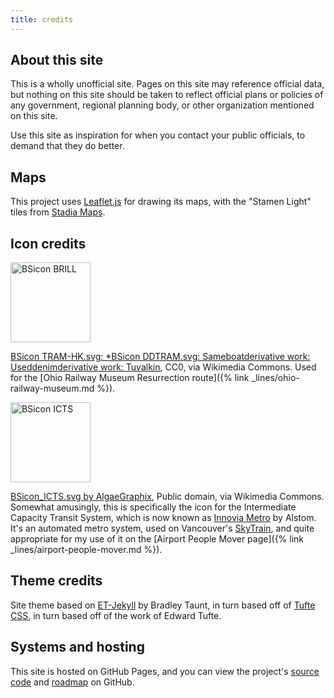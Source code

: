 ```yaml
---
title: credits
---
```


## About this site

This is a wholly unofficial site. Pages on this site may reference official data, but nothing on this site should be taken to reflect official plans or policies of any government, regional planning body, or other organization mentioned on this site.

Use this site as inspiration for when you contact your public officials, to demand that they do better.

## Maps

This project uses [Leaflet.js](https://leafletjs.com/) for drawing its maps, with the "Stamen Light" tiles from [Stadia Maps](https://docs.stadiamaps.com/guides/migrating-from-stamen-map-tiles/#leaflet-providers). 

## Icon credits

<a title="BSicon TRAM-HK.svg: *BSicon DDTRAM.svg: Sameboat
derivative work: Useddenim
derivative work: Tuvalkin, CC0, via Wikimedia Commons" href="https://commons.wikimedia.org/wiki/File:BSicon_BRILL.svg"><img class="inline" width="128" alt="BSicon BRILL" src="https://upload.wikimedia.org/wikipedia/commons/thumb/f/f7/BSicon_BRILL.svg/256px-BSicon_BRILL.svg.png"></a>

<a href="https://commons.wikimedia.org/wiki/File:BSicon_BRILL.svg">BSicon TRAM-HK.svg: *BSicon DDTRAM.svg: Sameboatderivative work: Useddenimderivative work: Tuvalkin</a>, CC0, via Wikimedia Commons. Used for the  [Ohio Railway Museum Resurrection route]({% link _lines/ohio-railway-museum.md %}).

<a title="AlgaeGraphix, Public domain, via Wikimedia Commons" href="https://commons.wikimedia.org/wiki/File:BSicon_ICTS.svg"><img class="inline" width="128" alt="BSicon ICTS" src="https://upload.wikimedia.org/wikipedia/commons/thumb/f/f1/BSicon_ICTS.svg/256px-BSicon_ICTS.svg.png"></a>

<a href="https://commons.wikimedia.org/wiki/File:BSicon_ICTS.svg">BSicon_ICTS.svg by AlgaeGraphix</a>, Public domain, via Wikimedia Commons. Somewhat amusingly, this is specifically the icon for the Intermediate Capacity Transit System, which is now known as [Innovia Metro](https://en.wikipedia.org/wiki/Innovia_Metro) by Alstom. It's an automated metro system, used on Vancouver's [SkyTrain](https://en.wikipedia.org/wiki/SkyTrain_(Vancouver)), and quite appropriate for my use of it on the [Airport People Mover page]({% link _lines/airport-people-mover.md %}).

## Theme credits

Site theme based on [ET-Jekyll](https://github.com/bradleytaunt/ET-Jekyll) by Bradley Taunt, in turn based off of [Tufte CSS](https://edwardtufte.github.io/tufte-css/), in turn based off of the work of Edward Tufte.

## Systems and hosting

This site is hosted on GitHub Pages, and you can view the project's [source code](https://github.com/benlk/columbus-regional-rail) and [roadmap](https://github.com/benlk/columbus-regional-rail/issues/) on GitHub.